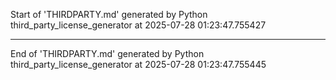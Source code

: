 <!--
© 2025 Fraunhofer-Gesellschaft e.V., München

SPDX-License-Identifier: AGPL-3.0-or-later
-->

Start of 'THIRDPARTY.md' generated by Python third_party_license_generator at 2025-07-28 01:23:47.755427

----------------------------------------

End of 'THIRDPARTY.md' generated by Python third_party_license_generator at 2025-07-28 01:23:47.755445
